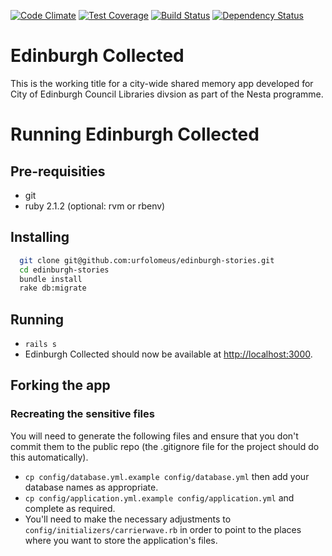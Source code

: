 [![Code Climate](https://codeclimate.com/github/urfolomeus/edinburgh_collected.png)](https://codeclimate.com/github/urfolomeus/edinburgh_collected)
[![Test Coverage](https://codeclimate.com/github/urfolomeus/edinburgh_collected/badges/coverage.svg)](https://codeclimate.com/github/urfolomeus/edinburgh_collected)
[![Build Status](https://travis-ci.org/urfolomeus/edinburgh_collected.svg?branch=master)](https://travis-ci.org/urfolomeus/edinburgh_collected)
[![Dependency Status](https://gemnasium.com/urfolomeus/edinburgh_collected.svg)](https://gemnasium.com/urfolomeus/edinburgh_collected)


# Edinburgh Collected

This is the working title for a city-wide shared memory app developed for City of Edinburgh Council Libraries divsion as part of the Nesta programme.


# Running Edinburgh Collected

## Pre-requisities

* git
* ruby 2.1.2 (optional: rvm or rbenv)

## Installing

```bash
  git clone git@github.com:urfolomeus/edinburgh-stories.git
  cd edinburgh-stories
  bundle install
  rake db:migrate
```

## Running

* `rails s`
* Edinburgh Collected should now be available at [http://localhost:3000](http://localhost:3000).


## Forking the app


### Recreating the sensitive files

You will need to generate the following files and ensure that you don't commit them to the public repo (the .gitignore file for the project should do this automatically).

* `cp config/database.yml.example config/database.yml` then add your database names as appropriate.
* `cp config/application.yml.example config/application.yml` and complete as required.
* You'll need to make the necessary adjustments to `config/initializers/carrierwave.rb` in order to point to the places where you want to store the application's files.
